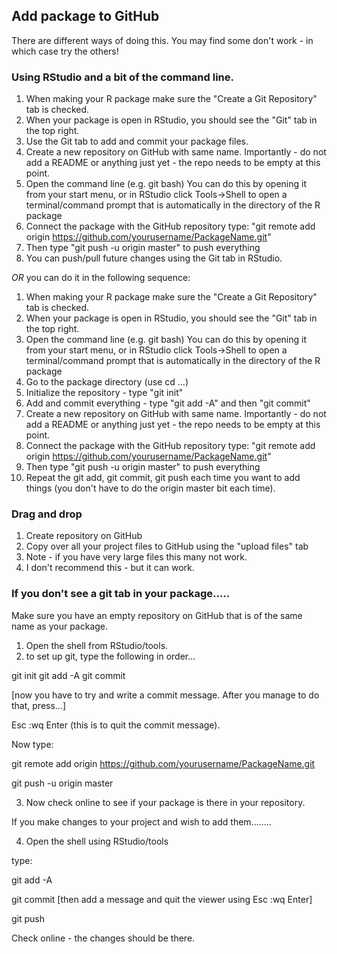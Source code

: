 ## Add package to GitHub

There are different ways of doing this. You may find some don't work - in which case try the others!

### Using RStudio and a bit of the command line.

1. When making your R package make sure the "Create a Git Repository" tab is checked.
2. When your package is open in RStudio, you should see the "Git" tab in the top right.
3. Use the Git tab to add and commit your package files.
4. Create a new repository on GitHub with same name.
   Importantly - do not add a README or anything just yet - the repo needs to be empty at this point.
5. Open the command line (e.g. git bash) 
   You can do this by opening it from your start menu, or 
   in RStudio click Tools->Shell to open a terminal/command prompt that is automatically in the directory of the R package
6. Connect the package with the GitHub repository type:
    "git remote add origin https://github.com/yourusername/PackageName.git"
7. Then type "git push -u origin master" to push everything
8. You can push/pull future changes using the Git tab in RStudio.


*OR* you can do it in the following sequence:

1. When making your R package make sure the "Create a Git Repository" tab is checked.
2. When your package is open in RStudio, you should see the "Git" tab in the top right.
3. Open the command line (e.g. git bash) 
   You can do this by opening it from your start menu, or 
   in RStudio click Tools->Shell to open a terminal/command prompt that is automatically in the directory of the R package
4. Go to the package directory (use cd ...)
5. Initialize the repository - type "git init"
6. Add and commit everything - type "git add -A" and then "git commit"
7. Create a new repository on GitHub with same name.
   Importantly - do not add a README or anything just yet - the repo needs to be empty at this point.
8. Connect the package with the GitHub repository type:
    "git remote add origin https://github.com/yourusername/PackageName.git"
9. Then type "git push -u origin master" to push everything
10. Repeat the git add, git commit, git  push each  time you want to add things (you don't have to do the origin master bit each time).



###  Drag and drop

1. Create repository on GitHub
2. Copy over all your project files to GitHub using the "upload files" tab
3. Note - if you have very large files this many not work.
4. I don't recommend this - but it can work.




### If you don't see a git tab in your package.....

Make sure you have an empty repository on GitHub that is of the same name as your package.

1. Open the shell from RStudio/tools.
2. to set up git, type the following in order...

git init
git add -A
git commit

[now you have to try and write a commit message.  After you manage to do that, press...]

Esc  :wq Enter   (this is to quit the commit message).

Now type:

git remote add origin https://github.com/yourusername/PackageName.git

git push -u origin master

3. Now check online to see if your package is there in your repository.


If you make changes to your project and wish to add them........

4. Open the shell using RStudio/tools

type:

git add -A

git commit   [then add a message and quit the viewer using  Esc :wq Enter]

git push

Check online - the changes should be there.




























